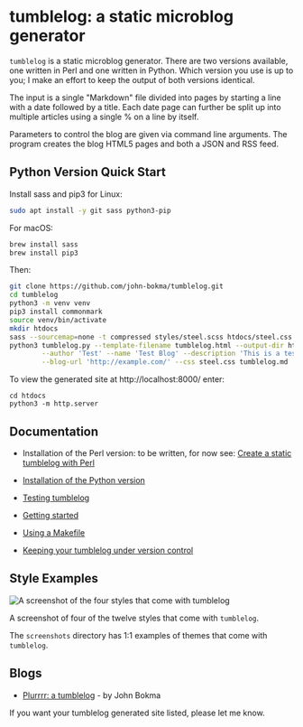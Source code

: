 # tumblelog: a static microblog generator

`tumblelog` is a static microblog generator. There are two versions
available, one written in Perl and one written in Python. Which
version you use is up to you; I make an effort to keep the output of
both versions identical.

The input is a single "Markdown" file divided into pages by starting a
line with a date followed by a title. Each date page can further be
split up into multiple articles using a single % on a line by itself.

Parameters to control the blog are given via command line
arguments. The program creates the blog HTML5 pages and both a JSON
and RSS feed.

## Python Version Quick Start

Install sass and pip3 for Linux:
```bash
sudo apt install -y git sass python3-pip
```

For macOS:
```bash
brew install sass
brew install pip3
```

Then:
```bash
git clone https://github.com/john-bokma/tumblelog.git
cd tumblelog
python3 -m venv venv
pip3 install commonmark
source venv/bin/activate
mkdir htdocs
sass --sourcemap=none -t compressed styles/steel.scss htdocs/steel.css
python3 tumblelog.py --template-filename tumblelog.html --output-dir htdocs/ \
        --author 'Test' --name 'Test Blog' --description 'This is a test'    \
        --blog-url 'http://example.com/' --css steel.css tumblelog.md
```

To view the generated site at http://localhost:8000/ enter:

```
cd htdocs
python3 -m http.server
```

## Documentation

- Installation of the Perl version: to be written, for now see: [Create a static tumblelog with Perl](http://johnbokma.com/blog/2019/03/30/tumblelog-perl.html)

- [Installation of the Python version](http://johnbokma.com/articles/tumblelog/installation-of-the-python-version-of-tumblelog.html)
- [Testing tumblelog](http://johnbokma.com/articles/tumblelog/testing-tumblelog.html)
- [Getting started](http://johnbokma.com/articles/tumblelog/getting-started-with-tumblelog.html)
- [Using a Makefile](http://johnbokma.com/articles/tumblelog/using-a-makefile.html)
- [Keeping your tumblelog under version control](http://johnbokma.com/articles/tumblelog/keeping-your-blog-under-version-control-with-git.html)

## Style Examples

![A screenshot of the four styles that come with tumblelog](https://repository-images.githubusercontent.com/178557390/30c42f00-e7ae-11e9-839d-d6bd6faa6e48)

A screenshot of four of the twelve styles that come with `tumblelog`.

The `screenshots` directory has 1:1 examples of themes that come with
`tumblelog`.

## Blogs

- [Plurrrr: a tumblelog](http://plurrrr.com/) - by John Bokma

If you want your tumblelog generated site listed, please let me know.
